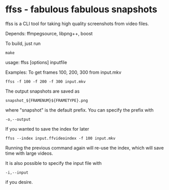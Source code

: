ffss - fabulous fabulous snapshots
===================================

ffss is a CLI tool for taking high quality screenshots from video files.

Depends: ffmpegsource, libpng++, boost

To build, just run 

    make

usage:     ffss [options] inputfile

Examples: To get frames 100, 200, 300 from input.mkv
    
    ffss -f 100 -f 200 -f 300 input.mkv

The output snapshots are saved as

    snapshot_${FRAMENUM}${FRAMETYPE}.png
where "snapshot" is the default prefix.
You can specify the prefix with 

    -o,--output

If you wanted to save the index for later

    ffss --index input.ffvideoindex -f 100 input.mkv

Running the previous command again will re-use the index, which will save
time with large videos.

It is also possible to specify the input file with 

    -i,--input

if you desire.